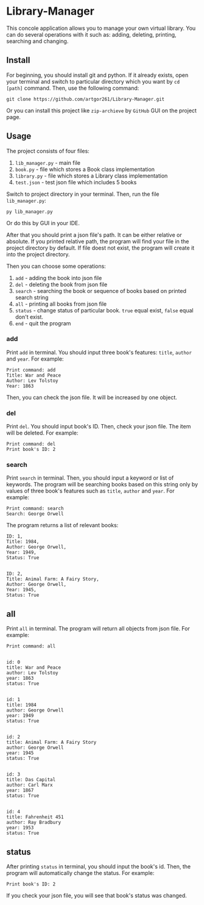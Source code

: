 # Library-Manager

This concole application allows you to manage your own virtual library. You can do several operations with it such as: adding, deleting, printing, searching and changing.

## Install

For beginning, you should install git and python. If it already exists, open your terminal and switch to particular directory which you want by `cd [path]` command. Then, use the following command:

`git clone https://github.com/artgor261/Library-Manager.git`

Or you can install this project like `zip-archieve` by `GitHub` GUI on the project page.

## Usage

The project consists of four files: 

1. `lib_manager.py` - main file
2. `book.py` - file which stores a Book class implementation
3. `library.py` - file which stores a Library class implementation
4. `test.json` - test json file which includes 5 books

Switch to project directory in your terminal. Then, run the file `lib_manager.py`:

`py lib_manager.py`

Or do this by GUI in your IDE.

After that you should print a json file's path. It can be either relative or absolute. If you printed relative path, the program will find your file in the project directory by default. If file doest not exist, the program will create it into the project directory.

Then you can choose some operations:

1) `add` - adding the book into json file
2) `del` - deleting the book from json file
3) `search` - searching the book or sequence of books based on printed search string
4) `all` - printing all books from json file
5) `status` - change status of particular book. `true` equal exist, `false` equal don't exist.
6) `end` - quit the program

### add

Print `add` in terminal. You should input three book's features: `title`, `author` and `year`. For example:

```
Print command: add
Title: War and Peace
Author: Lev Tolstoy
Year: 1863
```

Then, you can check the json file. It will be increased by one object.

### del

Print `del`. You should input book's ID. Then, check your json file. The item will be deleted. For example:

```
Print command: del
Print book's ID: 2
```

### search

Print `search` in terminal. Then, you should input a keyword or list of keywords. The program will be searching books based on this string only by values of three book's features such as `title`, `author` and `year`. For example:

```
Print command: search
Search: George Orwell
```

The program returns a list of relevant books:

```
ID: 1,
Title: 1984,
Author: George Orwell,
Year: 1949,
Status: True


ID: 2,
Title: Animal Farm: A Fairy Story,
Author: George Orwell,
Year: 1945,
Status: True
```

## all

Print `all` in terminal. The program will return all objects from json file. For example:

```
Print command: all


id: 0
title: War and Peace
author: Lev Tolstoy
year: 1863
status: True


id: 1
title: 1984
author: George Orwell
year: 1949
status: True


id: 2
title: Animal Farm: A Fairy Story
author: George Orwell
year: 1945
status: True


id: 3
title: Das Capital
author: Carl Marx
year: 1867
status: True


id: 4
title: Fahrenheit 451
author: Ray Bradbury
year: 1953
status: True
```

## status

After printing `status` in terminal, you should input the book's id. Then, the program will automatically change the status. For example:

`Print book's ID: 2`

If you check your json file, you will see that book's status was changed.











